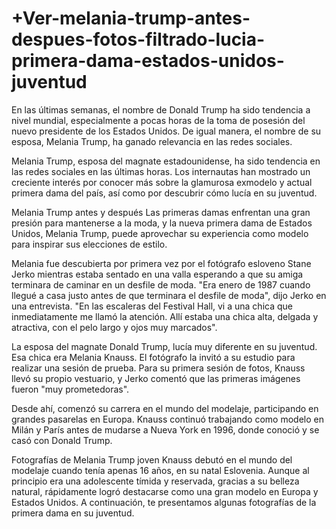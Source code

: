 # +Ver-melania-trump-antes-despues-fotos-filtrado-lucia-primera-dama-estados-unidos-juventud

En las últimas semanas, el nombre de Donald Trump ha sido tendencia a nivel mundial, especialmente a pocas horas de la toma de posesión del nuevo presidente de los Estados Unidos. De igual manera, el nombre de su esposa, Melania Trump, ha ganado relevancia en las redes sociales.

Melania Trump, esposa del magnate estadounidense, ha sido tendencia en las redes sociales en las últimas horas. Los internautas han mostrado un creciente interés por conocer más sobre la glamurosa exmodelo y actual primera dama del país, así como por descubrir cómo lucía en su juventud.

Melania Trump antes y después
Las primeras damas enfrentan una gran presión para mantenerse a la moda, y la nueva primera dama de Estados Unidos, Melania Trump, puede aprovechar su experiencia como modelo para inspirar sus elecciones de estilo.

Melania fue descubierta por primera vez por el fotógrafo esloveno Stane Jerko mientras estaba sentado en una valla esperando a que su amiga terminara de caminar en un desfile de moda. "Era enero de 1987 cuando llegué a casa justo antes de que terminara el desfile de moda", dijo Jerko en una entrevista. "En las escaleras del Festival Hall, vi a una chica que inmediatamente me llamó la atención. Allí estaba una chica alta, delgada y atractiva, con el pelo largo y ojos muy marcados".

La esposa del magnate Donald Trump, lucía muy diferente en su juventud.
Esa chica era Melania Knauss. El fotógrafo la invitó a su estudio para realizar una sesión de prueba. Para su primera sesión de fotos, Knauss llevó su propio vestuario, y Jerko comentó que las primeras imágenes fueron "muy prometedoras".

Desde ahí, comenzó su carrera en el mundo del modelaje, participando en grandes pasarelas en Europa. Knauss continuó trabajando como modelo en Milán y París antes de mudarse a Nueva York en 1996, donde conoció y se casó con Donald Trump.


Fotografías de Melania Trump joven
Knauss debutó en el mundo del modelaje cuando tenía apenas 16 años, en su natal Eslovenia. Aunque al principio era una adolescente tímida y reservada, gracias a su belleza natural, rápidamente logró destacarse como una gran modelo en Europa y Estados Unidos. A continuación, te presentamos algunas fotografías de la primera dama en su juventud.
